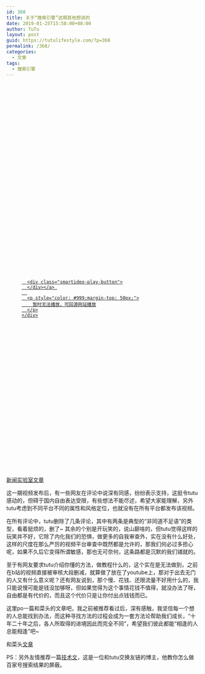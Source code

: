 ```yaml
---
id: 368
title: 关于“搜索引擎”这期其他想说的
date: 2019-01-25T15:58:00+08:00
author: TuTu
layout: post
guid: https://tutulifestyle.com/?p=368
permalink: /368/
categories:
  - 文章
tags:
  - 搜索引擎
---
```

<figure class="wp-block-embed">

<div class="wp-block-embed__wrapper">
  <div class="smartideo">
    <div class="player" style="width: 100%;height: 500px;">
    </div>
  </div>
</div></figure> <figure class="wp-block-embed">

<div class="wp-block-embed__wrapper">
  <div class="smartideo">
    <div class="player" style="width: 100%;height: 500px;">
      <a href="https://www.bilibili.com/video/av41621523" target="_blank" class="smartideo-play-link">
      
      <div class="smartideo-play-button">
      </div></a> 
      
      <p style="color: #999;margin-top: 50px;">
        暂时无法播放，可回源网站播放
      </p>
    </div>
  </div>
</div></figure> 

新闻实验室[文章](https://www.huxiu.com/article/282406.html)

这一期视频发布后，有一些网友在评论中说深有同感，纷纷表示支持，这挺令tutu感动的，但碍于国内自由表达受限，有些想法不能尽述，希望大家能理解，另外tutu考虑到不同平台不同的属性和风格定位，也就没有在所有平台都发布该视频。

在所有评论中，tutu删除了几条评论，其中有两条是典型的“非同道不足语”的类型，看着挺烦的，删了~ 其余的个别是开玩笑的，说山巅啥的，但tutu觉得这样的玩笑并不好，它除了内化我们的恐惧，做更多的自我审查外，实在没有什么好处，这样的尺度在那么严厉的视频平台审查中既然都是允许的，那我们何必过多担心呢，如果不久后它变得所谓敏感，那也无可奈何，这条路都是沉默的我们铺就的。

至于有网友要求tutu介绍你懂的方法，做教程什么的，这个实在是无法做到，之前在b站的视频直接被审核大段删减，就算做了放在了youtube上，那对于出去无门的人又有什么意义呢？还有网友说到，那个慢、花钱、还限流量不好用什么的，我只能说慢可能是钱没加够呀，但如果觉得为这个事情花钱不值得，就没办法了呀，自由都是有代价的，而且这个代价只是让你付出点钱钱而已。

这里po一篇和菜头的文章吧，我之前被推荐看过后，深有感触，我坚信每一个想的人总能找到办法，而这种寻找方法的过程会成为一套方法论帮助我们成长，“十年二十年之后，各人所取得的进境因此而完全不同”，希望我们彼此都能“相逢的人总能相逢”吧~ 

和菜头[文章](http://blog.sina.com.cn/s/blog_62d83c880102v3t0.html)

PS：另外友情推荐一篇[技术文](http://xiaoviemc.vip/index.php/archives/72/)，这是一位和tutu交换友链的博主，他教你怎么做百家号搜索结果的屏蔽。